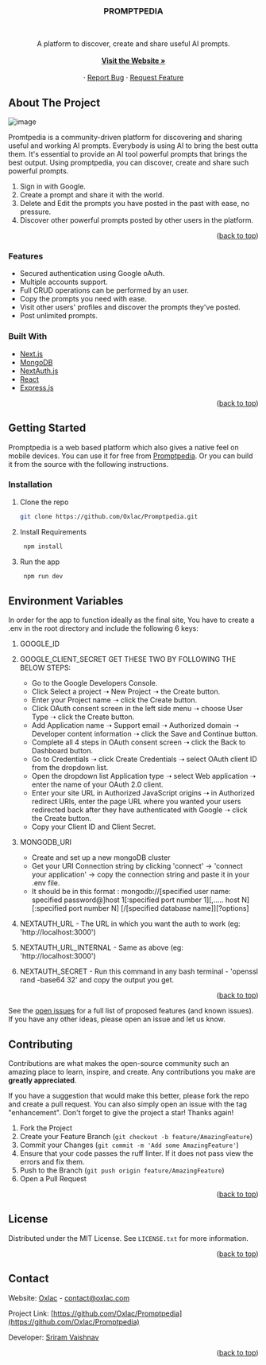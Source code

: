 <a name="readme-top"></a>
<div align="center">

<h3 align="center">PROMPTPEDIA</h3>

<br />

  <p align="center">
    A platform to discover, create and share useful AI prompts.
    <br />
    <br />
    <a href="https://promptpedia.sriramvaishnav.com"><strong>Visit the Website »</strong></a>
    <br />
    <br />
    ·
    <a href="https://github.com/Oxlac/Promptpedia/issues">Report Bug</a>
    ·
    <a href="https://github.com/Oxlac/Promptpedia/issues">Request Feature</a>
  </p>
</div>

## About The Project

![image](https://github.com/Oxlac/Promptpedia/assets/100900868/327d9171-8bb4-4bb3-a6e4-d71a5c023d78)


Promtpedia is a community-driven platform for discovering and sharing useful and working AI prompts. Everybody is using AI to bring the best outta them. It's essential to provide an AI tool powerful prompts that brings the best output. Using promptpedia, you can discover, create and share such powerful prompts. 

1. Sign in with Google.
2. Create a prompt and share it with the world.
3. Delete and Edit the prompts you have posted in the past with ease, no pressure.
4. Discover other powerful prompts posted by other users in the platform.

<p align="right">(<a href="#readme-top">back to top</a>)</p>

### Features

* Secured authentication using Google oAuth.
* Multiple accounts support.
* Full CRUD operations can be performed by an user.
* Copy the prompts you need with ease.
* Visit other users' profiles and discover the prompts they've posted.
* Post unlimited prompts.

### Built With

* [Next.js](https://nextjs.org/)
* [MongoDB](https://www.mongodb.com/)
* [NextAuth.js](https://next-auth.js.org/)
* [React](https://react.dev/)
* [Express.js](https://expressjs.com/)

<p align="right">(<a href="#readme-top">back to top</a>)</p>


## Getting Started

Promptpedia is a web based platform which also gives a native feel on mobile devices. You can use it for free from [Promptpedia](https://promptpedia.sriramvaishnav.com/). Or you can build it from the source
with the following instructions.

### Installation

1. Clone the repo
   ```sh
   git clone https://github.com/Oxlac/Promptpedia.git
   ```
2. Install Requirements
   ```sh
    npm install
   ```
3. Run the app
   ```sh
    npm run dev
   ```

## Environment Variables

In order for the app to function ideally as the final site, You have to create a .env in the root directory and include the following 6 keys:
1. GOOGLE_ID 
2. GOOGLE_CLIENT_SECRET
   GET THESE TWO BY FOLLOWING THE BELOW STEPS:
   - Go to the Google Developers Console.
   - Click Select a project ➝ New Project ➝ the Create button.
   - Enter your Project name ➝ click the Create button.
   - Click OAuth consent screen in the left side menu ➝ choose User Type ➝ click the Create button.
   - Add Application name ➝ Support email ➝ Authorized domain ➝ Developer content information ➝ click the Save and Continue button.
   - Complete all 4 steps in OAuth consent screen ➝ click the Back to Dashboard button.
   - Go to Credentials ➝ click Create Credentials ➝ select OAuth client ID from the dropdown list.
   - Open the dropdown list Application type ➝ select Web application ➝ enter the name of your OAuth 2.0 client.
   - Enter your site URL in Authorized JavaScript origins ➝ in Authorized redirect URIs, enter the page URL where you wanted your users redirected back after they have authenticated with Google ➝ click the Create button.
   - Copy your Client ID and Client Secret.
   
3. MONGODB_URI
     - Create and set up a new mongoDB cluster
     - Get your URI Connection string by clicking 'connect' -> 'connect your application' -> copy the connection string and paste it in your .env file.
     - It should be in this format : mongodb://[specified user name: specified password@]host 1[:specified port number 1][,….. host N][:specified port number N] [/[specified database name]][?options]
       
5. NEXTAUTH_URL - The URL in which you want the auth to work (eg: 'http://localhost:3000')
6. NEXTAUTH_URL_INTERNAL - Same as above (eg: 'http://localhost:3000')
7. NEXTAUTH_SECRET - Run this command in any bash terminal - 'openssl rand -base64 32' and copy the output you get.


<p align="right">(<a href="#readme-top">back to top</a>)</p>

See the [open issues](https://github.com/Oxlac/Promptpedia/issues) for a full list of proposed features (and known issues). If you have any other ideas, please open an issue and let us know.

## Contributing

Contributions are what makes the open-source community such an amazing place to learn, inspire, and create. Any contributions you make are **greatly appreciated**.

If you have a suggestion that would make this better, please fork the repo and create a pull request. You can also simply open an issue with the tag "enhancement".
Don't forget to give the project a star! Thanks again!

1. Fork the Project
2. Create your Feature Branch (`git checkout -b feature/AmazingFeature`)
3. Commit your Changes (`git commit -m 'Add some AmazingFeature'`)
4. Ensure that your code passes the ruff linter. If it does not pass view the errors and fix them.
4. Push to the Branch (`git push origin feature/AmazingFeature`)
5. Open a Pull Request

<p align="right">(<a href="#readme-top">back to top</a>)</p>


## License

Distributed under the MIT License. See `LICENSE.txt` for more information.

<p align="right">(<a href="#readme-top">back to top</a>)</p>


## Contact

Website: [Oxlac](https://oxlac.com) - contact@oxlac.com

Project Link: [https://github.com/Oxlac/Promptpedia](https://github.com/Oxlac/Promptpedia)

Developer: [Sriram Vaishnav](https://sriramvaishnav.com)

<p align="right">(<a href="#readme-top">back to top</a>)</p>
